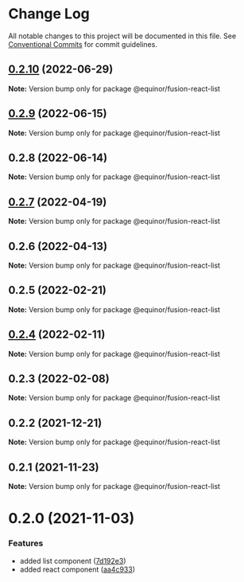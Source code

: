 # Change Log

All notable changes to this project will be documented in this file.
See [Conventional Commits](https://conventionalcommits.org) for commit guidelines.

## [0.2.10](https://github.com/equinor/fusion-react-components/compare/@equinor/fusion-react-list@0.2.9...@equinor/fusion-react-list@0.2.10) (2022-06-29)

**Note:** Version bump only for package @equinor/fusion-react-list





## [0.2.9](https://github.com/equinor/fusion-react-components/compare/@equinor/fusion-react-list@0.2.8...@equinor/fusion-react-list@0.2.9) (2022-06-15)

**Note:** Version bump only for package @equinor/fusion-react-list





## 0.2.8 (2022-06-14)

**Note:** Version bump only for package @equinor/fusion-react-list





## [0.2.7](https://github.com/equinor/fusion-react-components/compare/@equinor/fusion-react-list@0.2.6...@equinor/fusion-react-list@0.2.7) (2022-04-19)

**Note:** Version bump only for package @equinor/fusion-react-list





## 0.2.6 (2022-04-13)

**Note:** Version bump only for package @equinor/fusion-react-list





## 0.2.5 (2022-02-21)

**Note:** Version bump only for package @equinor/fusion-react-list





## [0.2.4](https://github.com/equinor/fusion-react-components/compare/@equinor/fusion-react-list@0.2.3...@equinor/fusion-react-list@0.2.4) (2022-02-11)

**Note:** Version bump only for package @equinor/fusion-react-list





## 0.2.3 (2022-02-08)

**Note:** Version bump only for package @equinor/fusion-react-list





## 0.2.2 (2021-12-21)

**Note:** Version bump only for package @equinor/fusion-react-list





## 0.2.1 (2021-11-23)

**Note:** Version bump only for package @equinor/fusion-react-list





# 0.2.0 (2021-11-03)


### Features

* added list component ([7d192e3](https://github.com/equinor/fusion-react-components/commit/7d192e3fff4f28f0b2c1310d4480f20ffc60f458))
* added react component ([aa4c933](https://github.com/equinor/fusion-react-components/commit/aa4c933a6c4fc68095f46f89cb3f4b7d15a127bd))
